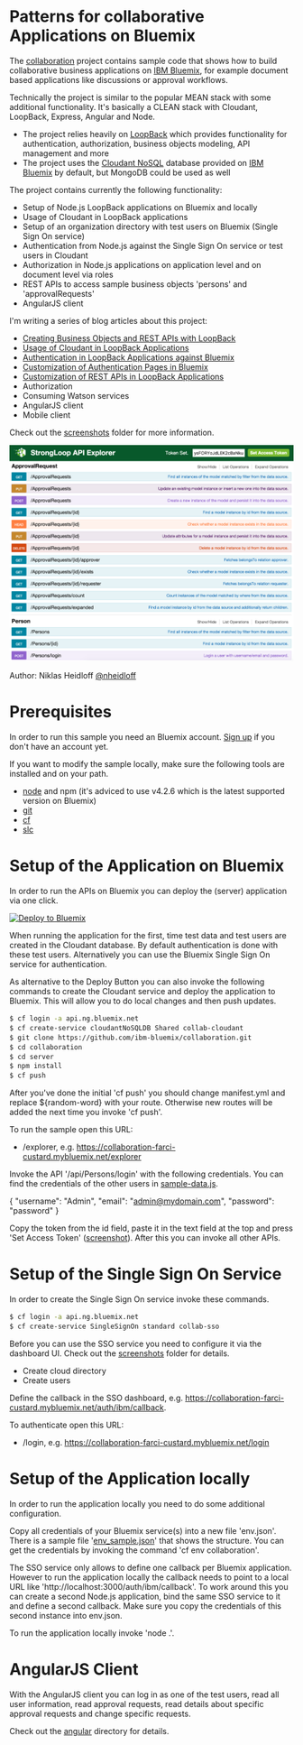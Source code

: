 Patterns for collaborative Applications on Bluemix
================================================================================

The [collaboration](https://github.com/ibm-bluemix/collaboration) project contains sample code that shows how to build collaborative business applications on [IBM Bluemix](https://bluemix.net), for example document based applications like discussions or approval workflows. 

Technically the project is similar to the popular MEAN stack with some additional functionality. It's basically a CLEAN stack with Cloudant, LoopBack, Express, Angular and Node.

* The project relies heavily on [LoopBack](http://loopback.io/) which provides functionality for authentication, authorization, business objects modeling, API management and more
* The project uses the [Cloudant NoSQL](https://www.ng.bluemix.net/docs/#services/Cloudant/index.html) database provided on [IBM Bluemix](https://bluemix.net) by default, but MongoDB could be used as well

The project contains currently the following functionality:

* Setup of Node.js LoopBack applications on Bluemix and locally
* Usage of Cloudant in LoopBack applications
* Setup of an organization directory with test users on Bluemix (Single Sign On service)
* Authentication from Node.js against the Single Sign On service or test users in Cloudant
* Authorization in Node.js applications on application level and on document level via roles
* REST APIs to access sample business objects 'persons' and 'approvalRequests'
* AngularJS client

I'm writing a series of blog articles about this project:

* [Creating Business Objects and REST APIs with LoopBack](http://heidloff.net/article/creating-rest-apis-loopback)
* [Usage of Cloudant in LoopBack Applications](http://heidloff.net/article/cloudant-loopback-nodejs)
* [Authentication in LoopBack Applications against Bluemix](http://heidloff.net/article/authentication-loopback-bluemix)
* [Customization of Authentication Pages in Bluemix](http://heidloff.net/article/customization-authentication-bluemix)
* [Customization of REST APIs in LoopBack Applications](http://heidloff.net/article/customization-authentication-pages-bluemix)
* Authorization
* Consuming Watson services
* AngularJS client
* Mobile client

Check out the [screenshots](https://github.com/ibm-bluemix/collaboration/tree/master/screenshots) folder for more information.

![alt text](https://raw.githubusercontent.com/IBM-Bluemix/collaboration/master/screenshots/api-overview.png "APIs")

Author: Niklas Heidloff [@nheidloff](http://twitter.com/nheidloff)


Prerequisites
================================================================================

In order to run this sample you need an Bluemix account. [Sign up](https://console.ng.bluemix.net/registration/) if you don't have an account yet.

If you want to modify the sample locally, make sure the following tools are installed and on your path.

* [node](https://nodejs.org/download/release/v4.2.6/) and npm (it's adviced to use v4.2.6 which is the latest supported version on Bluemix)
* [git](https://git-scm.com/downloads)
* [cf](https://github.com/cloudfoundry/cli#downloads)
* [slc](http://loopback.io/getting-started/)


Setup of the Application on Bluemix
================================================================================

In order to run the APIs on Bluemix you can deploy the (server) application via one click.

[![Deploy to Bluemix](https://bluemix.net/deploy/button.png)](https://bluemix.net/deploy?repository=https://github.com/IBM-Bluemix/collaboration)

When running the application for the first, time test data and test users are created in the Cloudant database. By default authentication is done with these test users. Alternatively you can use the Bluemix Single Sign On service for authentication. 

As alternative to the Deploy Button you can also invoke the following commands to create the Cloudant service and deploy the application to Bluemix. This will allow you to do local changes and then push updates.

```sh
$ cf login -a api.ng.bluemix.net
$ cf create-service cloudantNoSQLDB Shared collab-cloudant
$ git clone https://github.com/ibm-bluemix/collaboration.git
$ cd collaboration
$ cd server
$ npm install
$ cf push
```

After you've done the initial 'cf push' you should change manifest.yml and replace ${random-word} with your route. Otherwise new routes will be added the next time you invoke 'cf push'.

To run the sample open this URL:

* /explorer, e.g. https://collaboration-farci-custard.mybluemix.net/explorer

Invoke the API '/api/Persons/login' with the following credentials. You can find the credentials of the other users in [sample-data.js](https://github.com/IBM-Bluemix/collaboration/blob/master/server/server/boot/sample-data.js).

{ "username": "Admin", "email": "admin@mydomain.com", "password": "password" }

Copy the token from the id field, paste it in the text field at the top and press 'Set Access Token' ([screenshot](https://raw.githubusercontent.com/IBM-Bluemix/collaboration/master/screenshots/api-login.png)). After this you can invoke all other APIs.


Setup of the Single Sign On Service
================================================================================

In order to create the Single Sign On service invoke these commands.

```sh
$ cf login -a api.ng.bluemix.net
$ cf create-service SingleSignOn standard collab-sso
```

Before you can use the SSO service you need to configure it via the dashboard UI. Check out the [screenshots](https://github.com/ibm-bluemix/collaboration/tree/master/screenshots) folder for details.

* Create cloud directory
* Create users

Define the callback in the SSO dashboard, e.g. https://collaboration-farci-custard.mybluemix.net/auth/ibm/callback.

To authenticate open this URL:

* /login, e.g. https://collaboration-farci-custard.mybluemix.net/login


Setup of the Application locally
================================================================================

In order to run the application locally you need to do some additional configuration.

Copy all credentials of your Bluemix service(s) into a new file 'env.json'. There is a sample file '[env_sample.json](https://github.com/IBM-Bluemix/collaboration/blob/master/server/env_sample.json)' that shows the structure. You can get the credentials by invoking the command 'cf env collaboration'.

The SSO service only allows to define one callback per Bluemix application. However to run the application locally the callback needs to point to a local URL like 'http://localhost:3000/auth/ibm/callback'. To work around this you can create a second Node.js application, bind the same SSO service to it and define a second callback. Make sure you copy the credentials of this second instance into env.json.

To run the application locally invoke 'node .'.


AngularJS Client
================================================================================

With the AngularJS client you can log in as one of the test users, read all user information, read approval requests, read details about specific approval requests and change specific requests.

Check out the [angular](https://github.com/IBM-Bluemix/collaboration/tree/master/angular) directory for details.